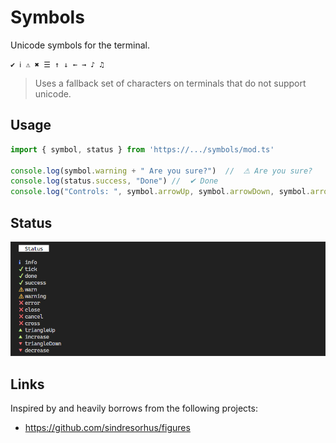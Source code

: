 # Symbols

Unicode symbols for the terminal.

```
✔ ℹ ⚠ ✖ ☰ ↑ ↓ ← → ♪ ♫
```

> Uses a fallback set of characters on terminals that do not support unicode.

## Usage

```ts
import { symbol, status } from 'https://.../symbols/mod.ts'

console.log(symbol.warning + " Are you sure?")  //  ⚠ Are you sure?
console.log(status.success, "Done") //  ✔ Done
console.log("Controls: ", symbol.arrowUp, symbol.arrowDown, symbol.arrowLeft, symbol.arrowRight) // Controls: ↑ ↓ ← →
```

## Status

![status](./status.png)

## Links

Inspired by and heavily borrows from the following projects:

- https://github.com/sindresorhus/figures

